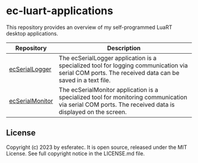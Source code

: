 # ec-luart-applications

This repository provides an overview of my self-programmed LuaRT desktop applications.

| Repository  | Description |
| --- | --- |
| [ecSerialLogger](https://github.com/esferatec/ec-serial-logger) | The ecSerialLogger application is a specialized tool for logging communication via serial COM ports. The received data can be saved in a text file. |
| [ecSerialMonitor](https://github.com/esferatec/ec-serial-monitor) | The ecSerialMonitor application is a specialized tool for monitoring  communication via serial COM ports. The received data is displayed on the screen. |

## License

Copyright (c) 2023 by esferatec.
It is open source, released under the MIT License.
See full copyright notice in the LICENSE.md file.

